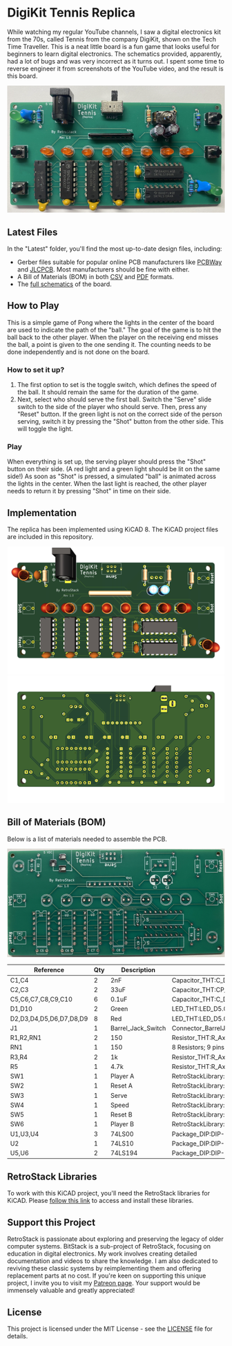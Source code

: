 # DigiKit Tennis Replica

While watching my regular YouTube channels, I saw a digital electronics kit from the 70s, called Tennis from the company DigiKit, shown on the Tech Time Traveller. This is a neat little board is a fun game that looks useful for beginners to learn digital electronics. The schematics provided, apparently, had a lot of bugs and was very incorrect as it turns out.
I spent some time to reverse engineer it from screenshots of the YouTube video, and the result is this board.

![Photo](/Latest/DigiKit_Tennis_Photo.png)

## Latest Files

In the "Latest" folder, you'll find the most up-to-date design files, including:

- Gerber files suitable for popular online PCB manufacturers like [PCBWay](/Latest/DigiKit_Tennis_Gerber_PCBWay.zip) and [JLCPCB](/Latest/DigiKit_Tennis_Gerber_JLCPCB.zip). Most manufacturers should be fine with either.
- A Bill of Materials (BOM) in both [CSV](/Latest/DigiKit_Tennis_BOM.csv) and [PDF](/Latest/DigiKit_Tennis_BOM.pdf) formats.
- The [full schematics](/Latest/DigiKit_Tennis_Schematics.pdf) of the board.

## How to Play

This is a simple game of Pong where the lights in the center of the board are used to indicate the path of the "ball." The goal of the game is to hit the ball back to the other player. When the player on the receiving end misses the ball, a point is given to the one sending it. The counting needs to be done independently and is not done on the board.

### How to set it up?

1. The first option to set is the toggle switch, which defines the speed of the ball. It should remain the same for the duration of the game.
2. Next, select who should serve the first ball. Switch the "Serve" slide switch to the side of the player who should serve. Then, press any "Reset" button. If the green light is not on the correct side of the person serving, switch it by pressing the "Shot" button from the other side. This will toggle the light.

### Play

When everything is set up, the serving player should press the "Shot" button on their side. (A red light and a green light should be lit on the same side!) As soon as "Shot" is pressed, a simulated "ball" is animated across the lights in the center. When the last light is reached, the other player needs to return it by pressing "Shot" in time on their side.

## Implementation

The replica has been implemented using KiCAD 8. The KiCAD project files are included in this repository.

![Replica Front](/Latest/DigiKit_Tennis_3D_Front.png)
![Replica Back](/Latest/DigiKit_Tennis_3D_Back.png)

## Bill of Materials (BOM)

Below is a list of materials needed to assemble the PCB.

![Board](/Latest/DigiKit_Tennis_Blank.png)

| Reference               | Qty | Description        | Footprint                                                      | Datasheet                           |
| ----------------------- | --- | ------------------ | -------------------------------------------------------------- | ----------------------------------- |
| C1,C4                   | 2   | 2nF                | Capacitor_THT:C_Disc_D5.1mm_W3.2mm_P5.00mm                     |                                     |
| C2,C3                   | 2   | 33uF               | Capacitor_THT:CP_Radial_D5.0mm_P2.00mm                         |                                     |
| C5,C6,C7,C8,C9,C10      | 6   | 0.1uF              | Capacitor_THT:C_Disc_D5.1mm_W3.2mm_P5.00mm                     |                                     |
| D1,D10                  | 2   | Green              | LED_THT:LED_D5.0mm                                             |                                     |
| D2,D3,D4,D5,D6,D7,D8,D9 | 8   | Red                | LED_THT:LED_D5.0mm                                             |                                     |
| J1                      | 1   | Barrel_Jack_Switch | Connector_BarrelJack:BarrelJack_Horizontal                     |                                     |
| R1,R2,RN1               | 2   | 150                | Resistor_THT:R_Axial_DIN0207_L6.3mm_D2.5mm_P10.16mm_Horizontal |                                     |
| RN1                     | 1   | 150                | 8 Resistors; 9 pins                                            |                                     |
| R3,R4                   | 2   | 1k                 | Resistor_THT:R_Axial_DIN0207_L6.3mm_D2.5mm_P10.16mm_Horizontal |                                     |
| R5                      | 1   | 4.7k               | Resistor_THT:R_Axial_DIN0207_L6.3mm_D2.5mm_P10.16mm_Horizontal |                                     |
| SW1                     | 1   | Player A           | RetroStackLibrary:SW_SPST_Push                                 |                                     |
| SW2                     | 1   | Reset A            | RetroStackLibrary:SW_SPST_Push                                 |                                     |
| SW3                     | 1   | Serve              | RetroStackLibrary:SW_DPDT_Slide_RightAngle                     |                                     |
| SW4                     | 1   | Speed              | RetroStackLibrary:SW_SPDT_Toggle                               |                                     |
| SW5                     | 1   | Reset B            | RetroStackLibrary:SW_SPST_Push                                 |                                     |
| SW6                     | 1   | Player B           | RetroStackLibrary:SW_SPST_Push                                 |                                     |
| U1,U3,U4                | 3   | 74LS00             | Package_DIP:DIP-14_W7.62mm                                     | http://www.ti.com/lit/gpn/sn74ls00  |
| U2                      | 1   | 74LS10             | Package_DIP:DIP-14_W7.62mm                                     | http://www.ti.com/lit/gpn/sn74LS10  |
| U5,U6                   | 2   | 74LS194            | Package_DIP:DIP-16_W7.62mm                                     | http://www.ti.com/lit/gpn/sn74LS194 |

## RetroStack Libraries

To work with this KiCAD project, you'll need the RetroStack libraries for KiCAD. Please [follow this link](https://www.github.com/RetroStack/KiCAD-Libraries) to access and install these libraries.

## Support this Project

RetroStack is passionate about exploring and preserving the legacy of older computer systems. BitStack is a sub-project of RetroStack, focusing on education in digital electronics. My work involves creating detailed documentation and videos to share the knowledge. I am also dedicated to reviving these classic systems by reimplementing them and offering replacement parts at no cost. If you're keen on supporting this unique project, I invite you to visit my [Patreon page](https://www.patreon.com/RetroStack). Your support would be immensely valuable and greatly appreciated!

## License

This project is licensed under the MIT License - see the [LICENSE](LICENSE) file for details.
